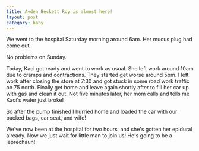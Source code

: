 ```yaml
---
title: Ayden Beckett Roy is almost here!
layout: post
category: baby
---
```

We went to the hospital Saturday morning around 6am. Her mucus plug had come out. 

No problems on Sunday.

Today, Kaci got ready and went to work as usual. She left work around 10am due to cramps and contractions. They started get worse around 5pm. I left work after closing the store at 7:30 and got stuck in some road work traffic on 75 north. Finally get home and leave again shortly after to fill her car up with gas and clean it out. Not five minutes later, her mom calls and tells me Kaci's water just broke! 

So after the pump finished I hurried home and loaded the car with our packed bags, car seat, and wife! 

We've now been at the hospital for two hours, and she's gotten her epidural already. Now we just wait for little man to join us! He's going to be a leprechaun! 
